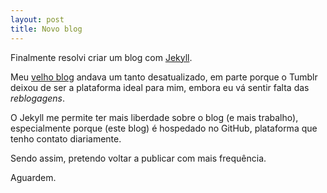 ```yaml
---
layout: post
title: Novo blog
---
```


Finalmente resolvi criar um blog com [Jekyll](http://jekyllrb.com/).

Meu [velho blog](http://paulodiovani.tumblr.com) andava um tanto
desatualizado, em parte porque o Tumblr deixou de ser a plataforma
ideal para mim, embora eu vá sentir falta das _reblogagens_.

O Jekyll me permite ter mais liberdade sobre o blog
(e mais trabalho), especialmente porque (este blog) é hospedado no
GitHub, plataforma que tenho contato diariamente.

Sendo assim, pretendo voltar a publicar com mais frequência.

Aguardem.
